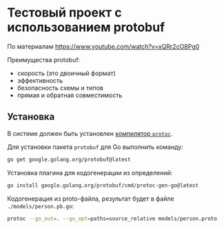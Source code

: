 # Тестовый проект с использованием protobuf
По материалам https://www.youtube.com/watch?v=xQRr2cO8Pg0

Преимущества protobuf:
 - скорость (это двоичный формат)
 - эффективность
 - безопасность схемы и типов
 - прямая и обратная совместимость

## Установка 

В системе должен быть установлен [компилятор `protoc`](https://github.com/protocolbuffers/protobuf/releases). 

Для установки пакета `protobuf` для Go выполнить команду:
```bash
go get google.golang.org/protobuf@latest 
```

Установка плагина для кодогенерации из определений:
```bash
go install google.golang.org/protobuf/cmd/protoc-gen-go@latest
```

Кодогенерация из proto-файла, результат будет в файле `./models/person.pb.go`:
```bash
protoc --go_out=. --go_opt=paths=source_relative models/person.proto
```